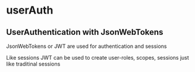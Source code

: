 # userAuth

## UserAuthentication with JsonWebTokens

<p>JsonWebTokens or JWT are used for authentication and sessions</p>

<p>Like sessions JWT can be used to create user-roles, scopes, sessions just like traditinal sessions</p>


